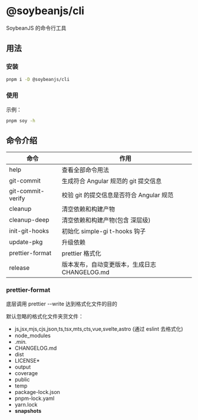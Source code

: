 # @soybeanjs/cli

SoybeanJS 的命令行工具

## 用法

### 安装

```bash
pnpm i -D @soybeanjs/cli
```

### 使用

示例：

```bash
pnpm soy -h
```

## 命令介绍

| 命令              | 作用                                          |
| ----------------- | --------------------------------------------- |
| help              | 查看全部命令用法                              |
| git-commit        | 生成符合 Angular 规范的 git 提交信息          |
| git-commit-verify | 校验 git 的提交信息是否符合 Angular 规范      |
| cleanup           | 清空依赖和构建产物                            |
| cleanup-deep      | 清空依赖和构建产物(包含 深层级)               |
| init-git-hooks    | 初始化 simple-gi t-hooks 钩子                 |
| update-pkg        | 升级依赖                                      |
| prettier-format   | prettier 格式化                               |
| release           | 版本发布，自动变更版本，生成日志 CHANGELOG.md |

### prettier-format

底层调用 prettier --write 达到格式化文件的目的

默认忽略的格式化文件夹货文件：

- js,jsx,mjs,cjs,json,ts,tsx,mts,cts,vue,svelte,astro (通过 eslint 去格式化)
- node_modules
- _.min._
- CHANGELOG.md
- dist
- LICENSE\*
- output
- coverage
- public
- temp
- package-lock.json
- pnpm-lock.yaml
- yarn.lock
- **snapshots**
